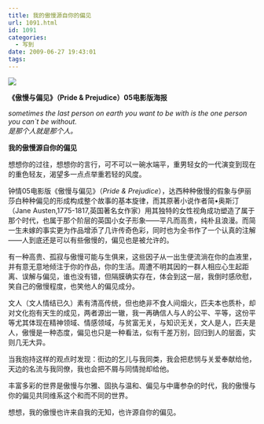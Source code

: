 ```yaml
---
title: 我的傲慢源自你的偏见
url: 1091.html
id: 1091
categories:
  - 写到
date: 2009-06-27 19:43:01
tags:
---
```


![](http://photo.guolaijie.com/rooufer/attachments/month_0906/a2009627194057.jpg)  

**《傲慢与偏见》（Pride & Prejudice）05电影版海报**

  
_sometimes the last person on earth you want to be with is the one person you can`t be without.  
是那个人就是那个人。_  
  

**我的傲慢源自你的偏见**

  
想想你的过往，想想你的言行，可不可以一碗水端平，重男轻女的一代演变到现在的重色轻友，渴望多一点点举重若轻的风度。  
  
钟情05电影版《傲慢与偏见》（_Pride & Prejudice_），达西种种傲慢的假象与伊丽莎白种种偏见的形成构成整个故事的基本旋律，而其原著小说作者简•奥斯汀（Jane Austen,1775-1817,英国著名女作家）用其独特的女性视角成功塑造了属于那个时代，也属于那个阶层的英国小女子形象——平凡而高贵，纯朴且浪漫。而简一生未嫁的事实更为作品增添了几许传奇色彩，同时也为全书作了一个认真的注解——人到底还是可以有些傲慢的，偏见也是被允许的。  
  
有一种高贵、孤寂与傲慢可能与生俱来，这些因子从一出生便流淌在你的血液里，并有意无意地倾注于你的作品，你的生活。周遭不明其因的一群人相应心生起距离、误解与偏见，谁也没有错，但隔膜确实存在，体会到这一层，我倒时感欣慰，笑自己的傲慢程度，也笑他人的偏见成分。  
  
文人（文人情结已久）素有清高传统，但也绝非不食人间烟火，匹夫本也质朴，却对文化抱有天生的成见，两者源出一辙，我一再确信人与人的公平、平等，这份平等尤其体现在精神领域、情感领域，与贫富无关，与知识无关，文人是人，匹夫是人，傲慢是一种态度，偏见也只是一种看法，似有千差万别，回归到人的层面，实则几无大异。  
  
当我抱持这样的观点时发现：街边的乞儿与我同类，我会把悲悯与关爱奉献给他，天边的名流与我同僚，我也会把不屑与同情抛却给他。  
  
丰富多彩的世界是傲慢与尔雅、固执与温和、偏见与中庸参杂的时代，我的傲慢与你的偏见共同维系这个和而不同的世界。  
  
想想，我的傲慢也许来自我的无知，也许源自你的偏见。